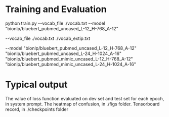 # Training and Evaluation
python train.py --vocab_file ./vocab.txt --model "bionlp/bluebert_pubmed_uncased_L-12_H-768_A-12" 

--vocab_file
  ./vocab.txt
  ./vocab_extip.txt

--model
  "bionlp/bluebert_pubmed_uncased_L-12_H-768_A-12"
  "bionlp/bluebert_pubmed_uncased_L-24_H-1024_A-16"
  "bionlp/bluebert_pubmed_mimic_uncased_L-12_H-768_A-12"
  "bionlp/bluebert_pubmed_mimic_uncased_L-24_H-1024_A-16"

# Typical output
The value of loss function evaluated on dev set and test set for each epoch, in system prompt.
The heatmap of confusion, in ./figs folder.
Tensorboard record, in ./checkpoints folder
